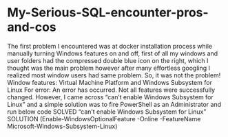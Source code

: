 # My-Serious-SQL-encounter-pros-and-cos
The first problem I encountered was at docker installation process while manually turning Windows features on and off, first of all my windows and user folders had the compressed double blue icon on the right, which I thought was the main problem however after many effortless googling I realized most window users had same problem. So, it was not the problem!
Window features: Virtual Machine Platform and Windows Subsystem for Linux
For error: An error has occurred. Not all features were successfully changed.
However, I came across “can’t enable Windows Subsystem for Linux” and a simple solution was to fire PowerShell as an Administrator and run below code
SOLVED “can’t enable Windows Subsystem for Linux”
SOLUTION (Enable-WindowsOptionalFeature -Online -FeatureName Microsoft-Windows-Subsystem-Linux)

